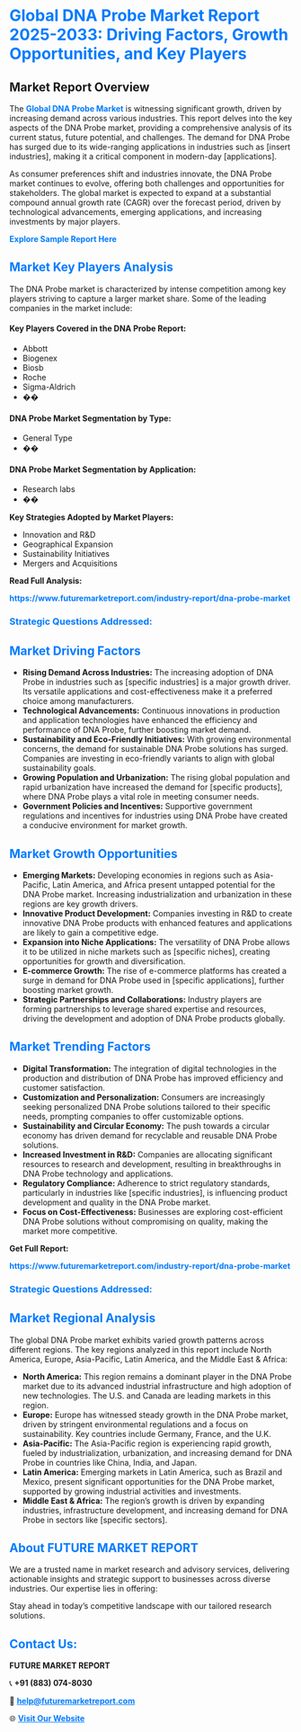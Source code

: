 <h1 style="color: #007BFF;">Global DNA Probe Market Report 2025-2033: Driving Factors, Growth Opportunities, and Key Players</h1>

<section id="overview">
<h2>Market Report Overview</h2>
<p>The <a href="https://www.futuremarketreport.com/industry-report/dna-probe-market" style="color: #007BFF; text-decoration: none;"><strong>Global DNA Probe Market</strong></a> is witnessing significant growth, driven by increasing demand across various industries. This report delves into the key aspects of the DNA Probe market, providing a comprehensive analysis of its current status, future potential, and challenges. The demand for DNA Probe has surged due to its wide-ranging applications in industries such as [insert industries], making it a critical component in modern-day [applications].</p>
<p>As consumer preferences shift and industries innovate, the DNA Probe market continues to evolve, offering both challenges and opportunities for stakeholders. The global market is expected to expand at a substantial compound annual growth rate (CAGR) over the forecast period, driven by technological advancements, emerging applications, and increasing investments by major players.</p>
</section>

<section id="overview">
<p><a href="https://www.futuremarketreport.com/request-sample/reportId=114048" style="color: #007BFF; text-decoration: none;"><strong>Explore Sample Report Here</strong></a></p>
</section>

<section id="key-players">
<h2 style="color: #007BFF;">Market Key Players Analysis</h2>
<p>The DNA Probe market is characterized by intense competition among key players striving to capture a larger market share. Some of the leading companies in the market include:</p>
<h4>Key Players Covered in the DNA Probe Report:</h4>
<ul><li>Abbott</li><li>Biogenex</li><li>Biosb</li><li>Roche</li><li>Sigma-Aldrich</li><li>��</li></ul>
<h4>DNA Probe Market Segmentation by Type:</h4>
<ul><li>General Type</li><li>��</li></ul>

<h4>DNA Probe Market Segmentation by Application:</h4>
<ul><li>Research labs</li><li>��</li></ul>
<p><strong>Key Strategies Adopted by Market Players:</strong></p>
<ul>
<li>Innovation and R&D</li>
<li>Geographical Expansion</li>
<li>Sustainability Initiatives</li>
<li>Mergers and Acquisitions</li>
</ul>
</section>

<section>
<p><strong>Read Full Analysis: </strong></p><a href="https://www.futuremarketreport.com/industry-report/dna-probe-market" style="color: #007BFF; text-decoration: none;"><strong>https://www.futuremarketreport.com/industry-report/dna-probe-market</strong></a>
<h3 style="color: #007BFF;">Strategic Questions Addressed:</h3>
</section>

<section id="driving-factors">
<h2 style="color: #007BFF;">Market Driving Factors</h2>
<ul>
<li><strong>Rising Demand Across Industries:</strong> The increasing adoption of DNA Probe in industries such as [specific industries] is a major growth driver. Its versatile applications and cost-effectiveness make it a preferred choice among manufacturers.</li>
<li><strong>Technological Advancements:</strong> Continuous innovations in production and application technologies have enhanced the efficiency and performance of DNA Probe, further boosting market demand.</li>
<li><strong>Sustainability and Eco-Friendly Initiatives:</strong> With growing environmental concerns, the demand for sustainable DNA Probe solutions has surged. Companies are investing in eco-friendly variants to align with global sustainability goals.</li>
<li><strong>Growing Population and Urbanization:</strong> The rising global population and rapid urbanization have increased the demand for [specific products], where DNA Probe plays a vital role in meeting consumer needs.</li>
<li><strong>Government Policies and Incentives:</strong> Supportive government regulations and incentives for industries using DNA Probe have created a conducive environment for market growth.</li>
</ul>
</section>

<section id="growth-opportunities">
<h2 style="color: #007BFF;">Market Growth Opportunities</h2>
<ul>
<li><strong>Emerging Markets:</strong> Developing economies in regions such as Asia-Pacific, Latin America, and Africa present untapped potential for the DNA Probe market. Increasing industrialization and urbanization in these regions are key growth drivers.</li>
<li><strong>Innovative Product Development:</strong> Companies investing in R&D to create innovative DNA Probe products with enhanced features and applications are likely to gain a competitive edge.</li>
<li><strong>Expansion into Niche Applications:</strong> The versatility of DNA Probe allows it to be utilized in niche markets such as [specific niches], creating opportunities for growth and diversification.</li>
<li><strong>E-commerce Growth:</strong> The rise of e-commerce platforms has created a surge in demand for DNA Probe used in [specific applications], further boosting market growth.</li>
<li><strong>Strategic Partnerships and Collaborations:</strong> Industry players are forming partnerships to leverage shared expertise and resources, driving the development and adoption of DNA Probe products globally.</li>
</ul>
</section>

<section id="trending-factors">
<h2 style="color: #007BFF;">Market Trending Factors</h2>
<ul>
<li><strong>Digital Transformation:</strong> The integration of digital technologies in the production and distribution of DNA Probe has improved efficiency and customer satisfaction.</li>
<li><strong>Customization and Personalization:</strong> Consumers are increasingly seeking personalized DNA Probe solutions tailored to their specific needs, prompting companies to offer customizable options.</li>
<li><strong>Sustainability and Circular Economy:</strong> The push towards a circular economy has driven demand for recyclable and reusable DNA Probe solutions.</li>
<li><strong>Increased Investment in R&D:</strong> Companies are allocating significant resources to research and development, resulting in breakthroughs in DNA Probe technology and applications.</li>
<li><strong>Regulatory Compliance:</strong> Adherence to strict regulatory standards, particularly in industries like [specific industries], is influencing product development and quality in the DNA Probe market.</li>
<li><strong>Focus on Cost-Effectiveness:</strong> Businesses are exploring cost-efficient DNA Probe solutions without compromising on quality, making the market more competitive.</li>
</ul>
</section>

<section>
<p><strong>Get Full Report: </strong></p><a href="https://www.futuremarketreport.com/industry-report/dna-probe-market" style="color: #007BFF; text-decoration: none;"><strong>https://www.futuremarketreport.com/industry-report/dna-probe-market</strong></a>
<h3 style="color: #007BFF;">Strategic Questions Addressed:</h3>
</section>


<section id="regional-analysis">
<h2 style="color: #007BFF;">Market Regional Analysis</h2>
<p>The global DNA Probe market exhibits varied growth patterns across different regions. The key regions analyzed in this report include North America, Europe, Asia-Pacific, Latin America, and the Middle East & Africa:</p>
<ul>
<li><strong>North America:</strong> This region remains a dominant player in the DNA Probe market due to its advanced industrial infrastructure and high adoption of new technologies. The U.S. and Canada are leading markets in this region.</li>
<li><strong>Europe:</strong> Europe has witnessed steady growth in the DNA Probe market, driven by stringent environmental regulations and a focus on sustainability. Key countries include Germany, France, and the U.K.</li>
<li><strong>Asia-Pacific:</strong> The Asia-Pacific region is experiencing rapid growth, fueled by industrialization, urbanization, and increasing demand for DNA Probe in countries like China, India, and Japan.</li>
<li><strong>Latin America:</strong> Emerging markets in Latin America, such as Brazil and Mexico, present significant opportunities for the DNA Probe market, supported by growing industrial activities and investments.</li>
<li><strong>Middle East & Africa:</strong> The region’s growth is driven by expanding industries, infrastructure development, and increasing demand for DNA Probe in sectors like [specific sectors].</li>
</ul>
</section>

<footer>
<h2 style="color: #007BFF;">About FUTURE MARKET REPORT</h2>
<p>We are a trusted name in market research and advisory services, delivering actionable insights and strategic support to businesses across diverse industries. Our expertise lies in offering:</p>

<p>Stay ahead in today’s competitive landscape with our tailored research solutions.</p>

<h2 style="color: #007BFF;">Contact Us:</h2>
<p><strong>FUTURE MARKET REPORT</strong></p>
<p>📞 <strong>+91 (883) 074-8030</strong></p>
<p>📧 <strong><a href="mailto:help@futuremarketreport.com" style="color: #007BFF;">help@futuremarketreport.com</a></strong></p>
<p>🌐 <strong><a href="https://www.futuremarketreport.com/" style="color: #007BFF;">Visit Our Website</a></strong></p>
</footer>